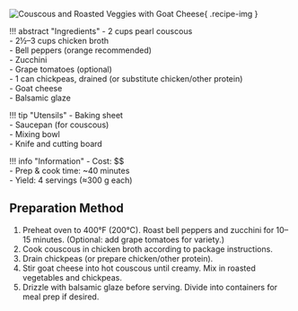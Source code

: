 ![Couscous and Roasted Veggies with Goat Cheese](../images/couscous-roasted-veggies-goat-cheese.jpg){ .recipe-img }

!!! abstract "Ingredients"
    - 2 cups pearl couscous  
    - 2½–3 cups chicken broth  
    - Bell peppers (orange recommended)  
    - Zucchini  
    - Grape tomatoes (optional)  
    - 1 can chickpeas, drained (or substitute chicken/other protein)  
    - Goat cheese  
    - Balsamic glaze  

!!! tip "Utensils"
    - Baking sheet  
    - Saucepan (for couscous)  
    - Mixing bowl  
    - Knife and cutting board  

!!! info "Information"
    - Cost: $$  
    - Prep & cook time: ~40 minutes  
    - Yield: 4 servings (≈300 g each)  

## Preparation Method

1. Preheat oven to 400°F (200°C). Roast bell peppers and zucchini for 10–15 minutes. (Optional: add grape tomatoes for variety.)  
2. Cook couscous in chicken broth according to package instructions.  
3. Drain chickpeas (or prepare chicken/other protein).  
4. Stir goat cheese into hot couscous until creamy. Mix in roasted vegetables and chickpeas.  
5. Drizzle with balsamic glaze before serving. Divide into containers for meal prep if desired.  
